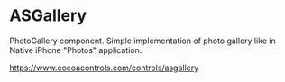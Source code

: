 ASGallery
=========

PhotoGallery component.
Simple implementation of photo gallery like in Native iPhone "Photos" application.

https://www.cocoacontrols.com/controls/asgallery


